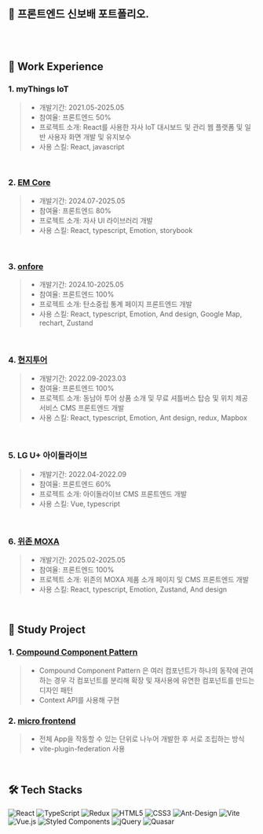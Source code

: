 ## 🙌 프론트엔드 신보배 포트폴리오.

<br><br>

## 📝 Work Experience

### 1. myThings IoT
>- 개발기간: 2021.05-2025.05
>- 참여율: 프론트엔드 50%
>- 프로젝트 소개: React를 사용한 자사 IoT 대시보드 및 관리 웹 플랫폼 및 일반 사용자 화면 개발 및 유지보수<br>
>- 사용 스킬: React, javascript

<br>

### 2. [EM Core](https://github.com/shinbobae/2024_em_core)
>- 개발기간: 2024.07-2025.05
>- 참여율: 프론트엔드 80%
>- 프로젝트 소개: 자사 UI 라이브러리 개발
>- 사용 스킬: React, typescript, Emotion, storybook

<br>

### 3. [onfore](https://github.com/shinbobae/2024_onfore)
>- 개발기간: 2024.10-2025.05
>- 참여율: 프론트엔드 100%
>- 프로젝트 소개: 탄소중립 통계 페이지 프론트엔드 개발
>- 사용 스킬: React, typescript, Emotion, And design, Google Map, rechart, Zustand

<br>

### 4. [현지투어](https://github.com/shinbobae/2022_hyunji_tour)
>- 개발기간: 2022.09-2023.03
>- 참여율: 프론트엔드 100%
>- 프로젝트 소개: 동남아 투어 상품 소개 및 무료 셔틀버스 탑승 및 위치 제공 서비스 CMS 프론트엔드 개발
>- 사용 스킬: React, typescript, Emotion, Ant design, redux, Mapbox

<br>

### 5. LG U+ 아이돌라이브 
>- 개발기간: 2022.04-2022.09
>- 참여율: 프론트엔드 60%
>- 프로젝트 소개: 아이돌라이브 CMS 프론트엔드 개발
>- 사용 스킬: Vue, typescript

<br>

### 6. [위존 MOXA](https://github.com/shinbobae/2025_moxa)
>- 개발기간: 2025.02-2025.05
>- 참여율: 프론트엔드 100%
>- 프로젝트 소개: 위존의 MOXA 제품 소개 페이지 및 CMS 프론트엔드 개발
>- 사용 스킬: React, typescript, Emotion, Zustand, And design

<br>


## 🛒 Study Project

### 1. [Compound Component Pattern](https://github.com/shinbobae/compound_component)
>- Compound Component Pattern 은 여러 컴포넌트가 하나의 동작에 관여하는 경우 각 컴포넌트를 분리해 확장 및 재사용에 유연한 컴포넌트를 만드는 디자인 패턴
>- Context API를 사용해 구현

### 2. [micro frontend](https://github.com/shinbobae/micro_frontend)
>- 전체 App을 작동할 수 있는 단위로 나누어 개발한 후 서로 조립하는 방식
>- vite-plugin-federation 사용

<br>

## 🛠️ Tech Stacks

![React](https://img.shields.io/badge/react-%2320232a.svg?style=for-the-badge&logo=react&logoColor=%2361DAFB)
![TypeScript](https://img.shields.io/badge/typescript-%23007ACC.svg?style=for-the-badge&logo=typescript&logoColor=white)
![Redux](https://img.shields.io/badge/redux-%23593d88.svg?style=for-the-badge&logo=redux&logoColor=white)
![HTML5](https://img.shields.io/badge/html5-%23E34F26.svg?style=for-the-badge&logo=html5&logoColor=white)
![CSS3](https://img.shields.io/badge/css3-%231572B6.svg?style=for-the-badge&logo=css3&logoColor=white)
![Ant-Design](https://img.shields.io/badge/-AntDesign-%230170FE?style=for-the-badge&logo=ant-design&logoColor=white)
![Vite](https://img.shields.io/badge/vite-%23646CFF.svg?style=for-the-badge&logo=vite&logoColor=white)
![Vue.js](https://img.shields.io/badge/vuejs-%2335495e.svg?style=for-the-badge&logo=vuedotjs&logoColor=%234FC08D)
![Styled Components](https://img.shields.io/badge/styled--components-DB7093?style=for-the-badge&logo=styled-components&logoColor=white)
![jQuery](https://img.shields.io/badge/jquery-%230769AD.svg?style=for-the-badge&logo=jquery&logoColor=white)
![Quasar](https://img.shields.io/badge/Quasar-16B7FB?style=for-the-badge&logo=quasar&logoColor=black)


<!--
**shinbobae/shinbobae** is a ✨ _special_ ✨ repository because its `README.md` (this file) appears on your GitHub profile.

Here are some ideas to get you started:

- 🔭 I’m currently working on ...
- 🌱 I’m currently learning ...
- 👯 I’m looking to collaborate on ...
- 🤔 I’m looking for help with ...
- 💬 Ask me about ...
- 📫 How to reach me: ...
- 😄 Pronouns: ...
- ⚡ Fun fact: ...
-->
